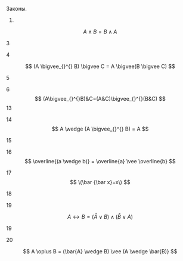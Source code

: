 Законы.

1.

$$ A \wedge  B = B \wedge  A $$

3

4

$$ (A \bigvee_{}^{} B) \bigvee C = A \bigvee(B \bigvee C) $$

5

6 
$$ (A\bigvee_{}^{}B)&C=(A&C)\bigvee_{}^{}(B&C) $$
13

14 $$ A \wedge (A \bigvee_{}^{} B) = A $$


15

16 $$ \overline{(a \wedge b)} = \overline{a} \vee \overline{b} $$

17 $$ \(\bar {\bar x}=x\) $$

18


19 

$$ A\leftrightarrow B=(\bar{A} {\vee } B)\wedge (\bar{B} \vee A) $$

19

20

$$ A \oplus B = (\bar{A} \wedge  B) \vee (A \wedge  \bar{B)} $$
